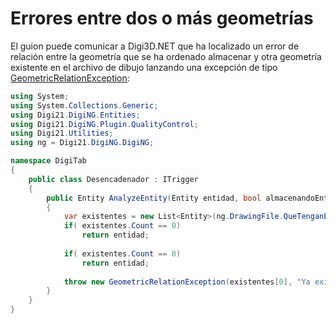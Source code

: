 # Errores entre dos o más geometrías

El guion puede comunicar a Digi3D.NET que ha localizado un error de relación entre la geometría que se ha ordenado almacenar y otra geometría existente en el archivo de dibujo lanzando una excepción de tipo [GeometricRelationException](/digi3d-net/programacion/.net/referencia/digi21.diging.plugin/digi21.diging.plugin.qualitycontrol/excepciones/geometricrelationexception.md):

```csharp
using System;
using System.Collections.Generic;
using Digi21.DigiNG.Entities;
using Digi21.DigiNG.Plugin.QualityControl;
using Digi21.Utilities;
using ng = Digi21.DigiNG.DigiNG;

namespace DigiTab
{
    public class Desencadenador : ITrigger 
    {
	    public Entity AnalyzeEntity(Entity entidad, bool almacenandoEntidad) 
        {
		    var existentes = new List<Entity>(ng.DrawingFile.QueTenganElCódigo(entidad.Codes[0].Name));
            if( existentes.Count == 0)
                return entidad;
                
            if( existentes.Count == 0)
                return entidad;
                
            throw new GeometricRelationException(existentes[0], "Ya existe una geometría con este código");  
        }
    }
}
```

